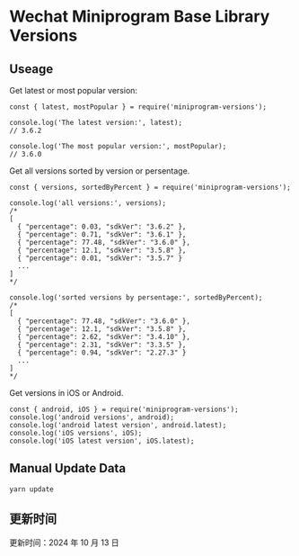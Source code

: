 
# Wechat Miniprogram Base Library Versions

## Useage

Get latest or most popular version:

```;
const { latest, mostPopular } = require('miniprogram-versions');

console.log('The latest version:', latest);
// 3.6.2

console.log('The most popular version:', mostPopular);
// 3.6.0

```

Get all versions sorted by version or persentage.

```
const { versions, sortedByPercent } = require('miniprogram-versions');

console.log('all versions:', versions);
/*
[
  { "percentage": 0.03, "sdkVer": "3.6.2" },
  { "percentage": 0.71, "sdkVer": "3.6.1" },
  { "percentage": 77.48, "sdkVer": "3.6.0" },
  { "percentage": 12.1, "sdkVer": "3.5.8" },
  { "percentage": 0.01, "sdkVer": "3.5.7" }
  ...
]
*/

console.log('sorted versions by persentage:', sortedByPercent);
/*
[
  { "percentage": 77.48, "sdkVer": "3.6.0" },
  { "percentage": 12.1, "sdkVer": "3.5.8" },
  { "percentage": 2.62, "sdkVer": "3.4.10" },
  { "percentage": 2.31, "sdkVer": "3.3.5" },
  { "percentage": 0.94, "sdkVer": "2.27.3" }
  ...
]
*/
```

Get versions in iOS or Android.

```
const { android, iOS } = require('miniprogram-versions');
console.log('android versions', android);
console.log('android latest version', android.latest);
console.log('iOS versions', iOS);
console.log('iOS latest version', iOS.latest);
```

## Manual Update Data

```
yarn update
```

## 更新时间

更新时间：2024 年 10 月 13 日
